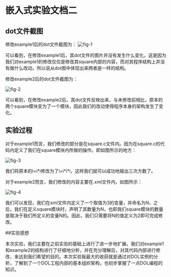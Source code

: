 # 嵌入式实验文档二

## dot文件截图

修改example1后的dot文件截图为：
![fig-1](http://p1.bpimg.com/567571/062ef89bfa287549.png)

可以看到，在修改example1后，其dot文件的图片并没有发生什么变化，这是因为我们对example1的修改仅仅是修改其square内部的内容，而对其程序结构上并没有做什么改动，所以说从dot图中体现出来两者是一样的结构。

修改example2后的dot文件截图为：

![fig-2](http://i1.piimg.com/567571/e77405dce12fedaa.png)

可以看到，在修改example2后，其dot文件反映出来，与未修改前相比，原本的两个square模块变为了一个模块，因此我们的改动使得程序本身的架构发生了变化。

## 实验过程

对于example1而言，我们修改的部分是在square.c文件内。因为在square.c的代码内定义了我们在square模块内所做的操作。即如图所示的地方：

![fig-3](http://yotuku.cn/link?url=E1qweupeG&tk_plan=free&tk_storage=tietuku&tk_vuid=185a405a-dc73-4b02-856e-eef98f9ad6a3&tk_time=2016111022)

我们将原本的i=i\*i修改为了i=i\*i\*i，这样我们就可以成功地输出三次方数了。

对于example2而言，我们修改的内容主要在.xml文件内，如图所示：

![fig-4](http://yotuku.cn/link?url=N11YxOaxf&tk_plan=free&tk_storage=tietuku&tk_vuid=185a405a-dc73-4b02-856e-eef98f9ad6a3&tk_time=2016111022)

我们可以发现，我们在xml文件内定义了一个取值为3的变量，并命名为N，之后，我们在定义square模块时，声明了其数量为N，也即我们square模块的数量是取决于我们所定义的变量N的。因此，我们只需要将N的值定义为2即可完成修改。

##实验感想

本次实验，我们主要在之前实验的基础上进行了进一步地扩展。我们对example1和example2的结构进行了仔细地分析，并在充分理解后，对其代码内部进行修改，来达到我们希望的目的。本次实验我最大的收获就是通过对DOL实例的分析，了解到了一个DOL工程内部的基本组织架构，也初步掌握了一点DOL编程的知识。